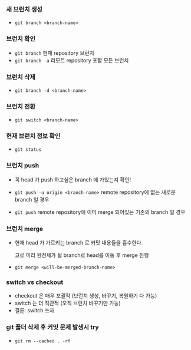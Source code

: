 ### 새  브런치 생성

- `git branch <branch-name>`



### 브런치 확인

- `git branch`  현재 repository 브런치
- `git branch -a`  리모트 repository 포함 모든 브런치



### 브런치 삭제

- `git branch -d <branch-name>`



### 브런치 전환

- `git switch <branch-name>`



### 현재 브런치 정보 확인

- `git status`



### 브런치 push

- 꼭 head 가 push 하고싶은 branch 에 가있는지 확인!

- `git push -u origin <branch-name>`  remote repository에 없는 새로운 branch 일 경우
- `git push`  remote repository에 이미 merge 되어있는 기존의 branch 일 경우



### 브런치 merge

- 현재 head 가 가르키는 branch 로 커밋 내용들을 흡수한다.

  고로 미리 완전체가 될 branch로 head를 이동 후 merge 진행

- `git merge <will-be-merged-branch-name>`



### switch vs checkout

- checkout 은 매우 포괄적 (브런치 생성, 바꾸기, 복원하기 다 가능)
- switch 는 더 직관적 (오직 브런치 바꾸기만 가능)
- 결론: switch 쓰자



### git 폴더 삭제 후 커밋 문제 발생시 try

- `git rm --cached . -rf`